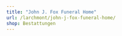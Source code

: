 ```yaml
---
title: "John J. Fox Funeral Home"
url: /larchmont/john-j-fox-funeral-home/
shop: Bestattungen
---
```

